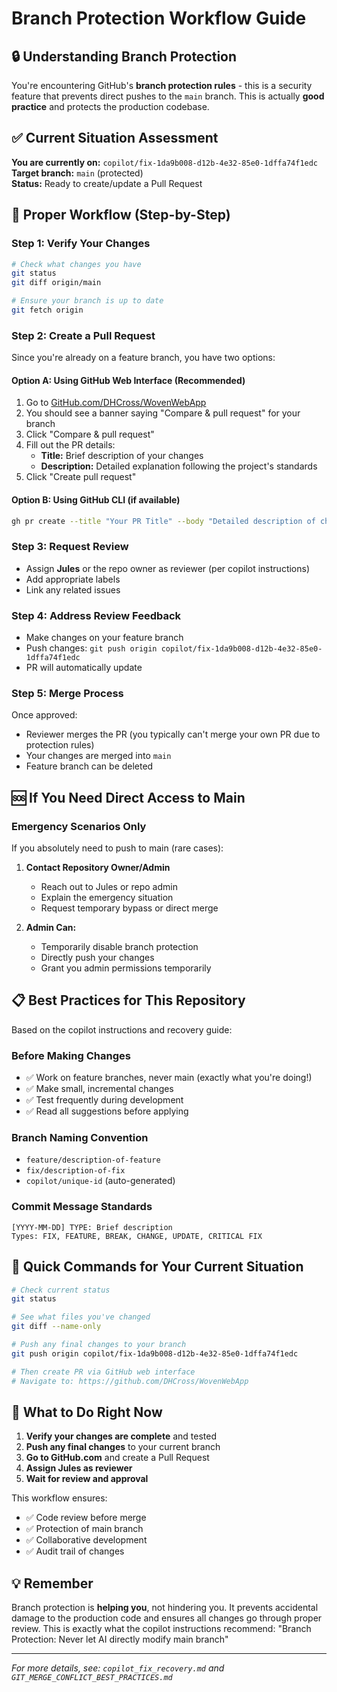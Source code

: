 # Branch Protection Workflow Guide

## 🔒 Understanding Branch Protection

You're encountering GitHub's **branch protection rules** - this is a security feature that prevents direct pushes to the `main` branch. This is actually **good practice** and protects the production codebase.

## ✅ Current Situation Assessment

**You are currently on:** `copilot/fix-1da9b008-d12b-4e32-85e0-1dffa74f1edc`  
**Target branch:** `main` (protected)  
**Status:** Ready to create/update a Pull Request

## 🚀 Proper Workflow (Step-by-Step)

### Step 1: Verify Your Changes
```bash
# Check what changes you have
git status
git diff origin/main

# Ensure your branch is up to date
git fetch origin
```

### Step 2: Create a Pull Request
Since you're already on a feature branch, you have two options:

#### Option A: Using GitHub Web Interface (Recommended)
1. Go to [GitHub.com/DHCross/WovenWebApp](https://github.com/DHCross/WovenWebApp)
2. You should see a banner saying "Compare & pull request" for your branch
3. Click "Compare & pull request"
4. Fill out the PR details:
   - **Title:** Brief description of your changes
   - **Description:** Detailed explanation following the project's standards
5. Click "Create pull request"

#### Option B: Using GitHub CLI (if available)
```bash
gh pr create --title "Your PR Title" --body "Detailed description of changes"
```

### Step 3: Request Review
- Assign **Jules** or the repo owner as reviewer (per copilot instructions)
- Add appropriate labels
- Link any related issues

### Step 4: Address Review Feedback
- Make changes on your feature branch
- Push changes: `git push origin copilot/fix-1da9b008-d12b-4e32-85e0-1dffa74f1edc`
- PR will automatically update

### Step 5: Merge Process
Once approved:
- Reviewer merges the PR (you typically can't merge your own PR due to protection rules)
- Your changes are merged into `main`
- Feature branch can be deleted

## 🆘 If You Need Direct Access to Main

### Emergency Scenarios Only
If you absolutely need to push to main (rare cases):

1. **Contact Repository Owner/Admin**
   - Reach out to Jules or repo admin
   - Explain the emergency situation
   - Request temporary bypass or direct merge

2. **Admin Can:**
   - Temporarily disable branch protection
   - Directly push your changes
   - Grant you admin permissions temporarily

## 📋 Best Practices for This Repository

Based on the copilot instructions and recovery guide:

### Before Making Changes
- ✅ Work on feature branches, never main (exactly what you're doing!)
- ✅ Make small, incremental changes
- ✅ Test frequently during development
- ✅ Read all suggestions before applying

### Branch Naming Convention
- `feature/description-of-feature`
- `fix/description-of-fix`
- `copilot/unique-id` (auto-generated)

### Commit Message Standards
```
[YYYY-MM-DD] TYPE: Brief description
Types: FIX, FEATURE, BREAK, CHANGE, UPDATE, CRITICAL FIX
```

## 🔧 Quick Commands for Your Current Situation

```bash
# Check current status
git status

# See what files you've changed
git diff --name-only

# Push any final changes to your branch
git push origin copilot/fix-1da9b008-d12b-4e32-85e0-1dffa74f1edc

# Then create PR via GitHub web interface
# Navigate to: https://github.com/DHCross/WovenWebApp
```

## 🎯 What to Do Right Now

1. **Verify your changes are complete** and tested
2. **Push any final changes** to your current branch
3. **Go to GitHub.com** and create a Pull Request
4. **Assign Jules as reviewer**
5. **Wait for review and approval**

This workflow ensures:
- ✅ Code review before merge
- ✅ Protection of main branch
- ✅ Collaborative development
- ✅ Audit trail of changes

## 💡 Remember

Branch protection is **helping you**, not hindering you. It prevents accidental damage to the production code and ensures all changes go through proper review. This is exactly what the copilot instructions recommend: "Branch Protection: Never let AI directly modify main branch"

---

*For more details, see: `copilot_fix_recovery.md` and `GIT_MERGE_CONFLICT_BEST_PRACTICES.md`*